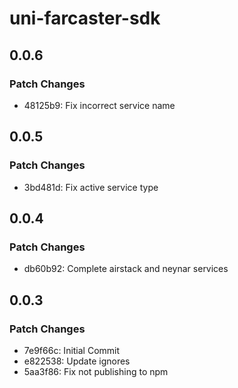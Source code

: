 # uni-farcaster-sdk

## 0.0.6

### Patch Changes

- 48125b9: Fix incorrect service name

## 0.0.5

### Patch Changes

- 3bd481d: Fix active service type

## 0.0.4

### Patch Changes

- db60b92: Complete airstack and neynar services

## 0.0.3

### Patch Changes

- 7e9f66c: Initial Commit
- e822538: Update ignores
- 5aa3f86: Fix not publishing to npm
